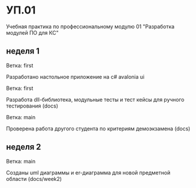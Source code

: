 # УП.01
Учебная практика по профессиональному модулю 01 "Разработка модулей ПО для КС"
## неделя 1
Ветка: first

Разработано настольное приложение на c# avalonia ui

Ветка: first

Разработа dll-библиотека, модульные тесты и тест кейсы для ручного тестирования (docs)

Ветка: main

Проверена работа другого студента по критериям демоэкзамена (docs)
## неделя 2
Ветка: main

Созданы uml диаграммы и er-диаграмма для новой предметной области (docs/week2)
